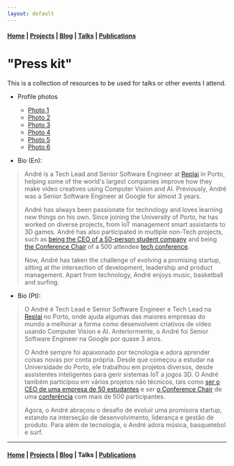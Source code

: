 ```yaml
---
layout: default
---
```


#### [Home](/) | [Projects](/projects) | [Blog](/blog) | [Talks](/talks) | [Publications](/publications)

# "Press kit"

This is a collection of resources to be used for talks or other events I attend.

- Profile photos
  - [Photo 1](/assets/images/press/photo_1.jpg)
  - [Photo 2](/assets/images/press/photo_2.JPG)
  - [Photo 3](/assets/images/press/photo_3.jpg)
  - [Photo 4](/assets/images/press/photo_4.jpg)
  - [Photo 5](/assets/images/press/photo_5.jpg)
  - [Photo 6](/assets/images/press/photo_6.jpg)

- Bio (En):

> André is a Tech Lead and Senior Software Engineer at [Replai](https://replai.io) in Porto, helping some of the world's largest companies improve how they make video creatives using Computer Vision and AI. Previously, André was a Senior Software Engineer at Google for almost 3 years.
> 
> André has always been passionate for technology and loves learning new things on his own. Since joining the University of Porto, he has worked on diverse projects, from IoT management smart assistants to 3D games. André has also participated in multiple non-Tech projects, such as [being the CEO of a 50-person student company](/blog/tales-of-a-ceo) and being [the Conference Chair](/blog/managing-a-tech-conference) of a 500 attendee [tech conference](https://talkabit.org).
> 
> Now, André has taken the challenge of evolving a promising startup, sitting at the intersection of development, leadership and product management. Apart from technology, André enjoys music, basketball and surfing.

- Bio (Pt):

> O André é Tech Lead e Senior Software Engineer e Tech Lead na [Replai](https://replai.io) no Porto, onde ajuda algumas das maiores empresas do mundo a melhorar a forma como desenvolvem criativos de vídeo usando Computer Vision e AI. Anteriormente, o André foi Senior Software Engineer na Google por quase 3 anos.
> 
> O André sempre foi apaixonado por tecnologia e adora aprender coisas novas por conta própria. Desde que começou a estudar na Universidade do Porto, ele trabalhou em projetos diversos, desde assistentes inteligentes para gerir sistemas IoT a jogos 3D. O André também participou em vários projetos não técnicos, tais como [ser o CEO de uma empresa de 50 estudantes](/blog/tales-of-a-ceo) e ser [o Conference Chair](/blog/managing-a-tech-conference) de uma [conferência](https://talkabit.org) com mais de 500 participantes.
>
> Agora, o André abraçoiu o desafio de evoluir uma promisora startup, estando na interseção de desenvolvimento, liderança e gestão de produto. Para além de tecnologia, o André adora música, basquetebol e surf.

---

#### [Home](/) | [Projects](/projects) | [Blog](/blog) | Talks | [Publications](/publications)
